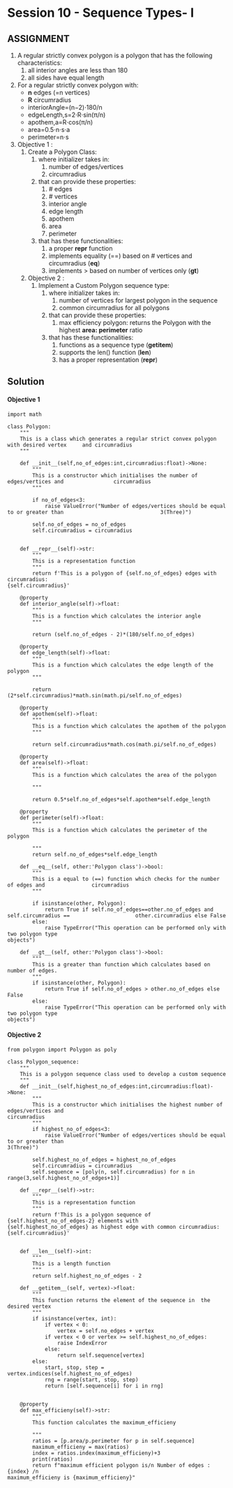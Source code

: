 # Session 10 - Sequence Types- I

## ASSIGNMENT



1. A regular strictly convex polygon is a polygon that has the following characteristics:
   1. all interior angles are less than 180
   2. all sides have equal length
2. For a regular strictly convex polygon with:
   - **n** edges (=n vertices)
   - **R** circumradius
   - interiorAngle=(n−2)⋅180/n
   - edgeLength,s=2⋅R⋅sin⁡(π/n)
   - apothem,a=R⋅cos⁡(π/n)
   - area=0.5⋅n⋅s⋅a
   - perimeter=n⋅s
3. Objective 1 :
   1. Create a Polygon Class:
      1. where initializer takes in:
         1. number of edges/vertices
         2. circumradius
      2. that can provide these properties:
         1. \# edges
         2. \# vertices
         3. interior angle
         4. edge length
         5. apothem
         6. area
         7. perimeter
      3. that has these functionalities:
         1. a proper __repr__ function
         2. implements equality (==) based on # vertices and circumradius (__eq__)
         3. implements > based on number of vertices only (__gt__)
   2. Objective 2 :
      1. Implement a Custom Polygon sequence type:
         1. where initializer takes in:
            1. number of vertices for largest polygon in the sequence
            2. common circumradius for all polygons
         2. that can provide these properties:
            1. max efficiency polygon: returns the Polygon with the highest **area: perimeter** ratio
         3. that has these functionalities:
            1. functions as a sequence type (__getitem__)
            2. supports the len() function (__len__)
            3. has a proper representation (__repr__)









## Solution



#### Objective 1

```
import math

class Polygon:
    """
    This is a class which generates a regular strict convex polygon with desired vertex 	and circumradius
    """

    def __init__(self,no_of_edges:int,circumradius:float)->None:
        """
        This is a constructor which initialises the number of edges/vertices and       			circumradius
        """
        
        if no_of_edges<3:
            raise ValueError("Number of edges/vertices should be equal to or greater than 								3(Three)")

        self.no_of_edges = no_of_edges
        self.circumradius = circumradius


    def __repr__(self)->str:
        """
        This is a representation function
        """
        return f'This is a polygon of {self.no_of_edges} edges with circumradius: 																		{self.circumradius}'

    @property
    def interior_angle(self)->float:
        """
        This is a function which calculates the interior angle
        """

        return (self.no_of_edges - 2)*(180/self.no_of_edges)

    @property
    def edge_length(self)->float:
        """
        This is a function which calculates the edge length of the polygon
        """

        return (2*self.circumradius)*math.sin(math.pi/self.no_of_edges)

    @property
    def apothem(self)->float:
        """
        This is a function which calculates the apothem of the polygon
        """

        return self.circumradius*math.cos(math.pi/self.no_of_edges)

    @property
    def area(self)->float:
        """
        This is a function which calculates the area of the polygon

        """

        return 0.5*self.no_of_edges*self.apothem*self.edge_length

    @property
    def perimeter(self)->float:
        """
        This is a function which calculates the perimeter of the polygon

        """
        return self.no_of_edges*self.edge_length

    def __eq__(self, other:'Polygon class')->bool:
        """
        This is a equal to (==) function which checks for the number of edges and 				circumradius
        """

        if isinstance(other, Polygon):
            return True if self.no_of_edges==other.no_of_edges and self.circumradius == 					other.circumradius else False
        else:
            raise TypeError("This operation can be performed only with two polygon type 																			objects")

    def __gt__(self, other:'Polygon class')->bool:
        """
        This is a greater than function which calculates based on number of edges.
        """
        if isinstance(other, Polygon):
            return True if self.no_of_edges > other.no_of_edges else False
        else:
            raise TypeError("This operation can be performed only with two polygon type 																			objects")
```





#### Objective 2

```
from polygon import Polygon as poly

class Polygon_sequence:
    """
    This is a polygon sequence class used to develop a custom sequence
    """
    def __init__(self,highest_no_of_edges:int,circumradius:float)->None:
        """
        This is a constructor which initialises the highest number of edges/vertices and 																			circumradius
        """
        if highest_no_of_edges<3:
            raise ValueError("Number of edges/vertices should be equal to or greater than 																				3(Three)")

        self.highest_no_of_edges = highest_no_of_edges
        self.circumradius = circumradius
        self.sequence = [poly(n, self.circumradius) for n in range(3,self.highest_no_of_edges+1)]

    def __repr__(self)->str:
        """
        This is a representation function
        """
        return f'This is a polygon sequence of {self.highest_no_of_edges-2} elements with 				{self.highest_no_of_edges} as highest edge with common circumradius: 											{self.circumradius}'


    def __len__(self)->int:
        """
        This is a length function
        """
        return self.highest_no_of_edges - 2

    def __getitem__(self, vertex)->float:
        """
        This function returns the element of the sequence in  the desired vertex
        """
        if isinstance(vertex, int):
            if vertex < 0:
                vertex = self.no_edges + vertex
            if vertex < 0 or vertex >= self.highest_no_of_edges:
                raise IndexError
            else:
                return self.sequence[vertex]
        else:
            start, stop, step = vertex.indices(self.highest_no_of_edges)
            rng = range(start, stop, step)
            return [self.sequence[i] for i in rng]


    @property
    def max_efficieny(self)->str:
        """
        This function calculates the maximum_efficieny

        """
        ratios = [p.area/p.perimeter for p in self.sequence]
        maximum_efficieny = max(ratios)
        index = ratios.index(maximum_efficieny)+3
        print(ratios)
        return f"maximum efficient polygon is/n Number of edges :{index} /n 													maximum_efficieny is {maximum_efficieny}"
```


